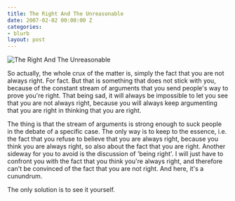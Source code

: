 ```yaml
---
title: The Right And The Unreasonable
date: 2007-02-02 00:00:00 Z
categories:
- blurb
layout: post
---
```


![The Right And The Unreasonable](/uploads/news_therightandtheunreasonable.jpg)

So actually, the whole crux of the matter is, simply the fact that you are not always right. For fact. But that is something that does not stick with you, because of the constant stream of arguments that you send people's way to prove you're right. That being sad, it will always be impossible to let you see that you are not always right, because you will always keep argumenting that you are right in thinking that you are right.

The thing is that the stream of arguments is strong enough to suck people in the debate of a specific case. The only way is to keep to the essence, i.e. the fact that you refuse to believe that you are always right, because you think you are always right, so also about the fact that you are right.
Another sideway for you to avoid is the discussion of 'being right'. I will just have to confront you with the fact that you think you're always right, and therefore can't be convinced of the fact that you are not right. And here, it's a cunundrum.

The only solution is to see it yourself.